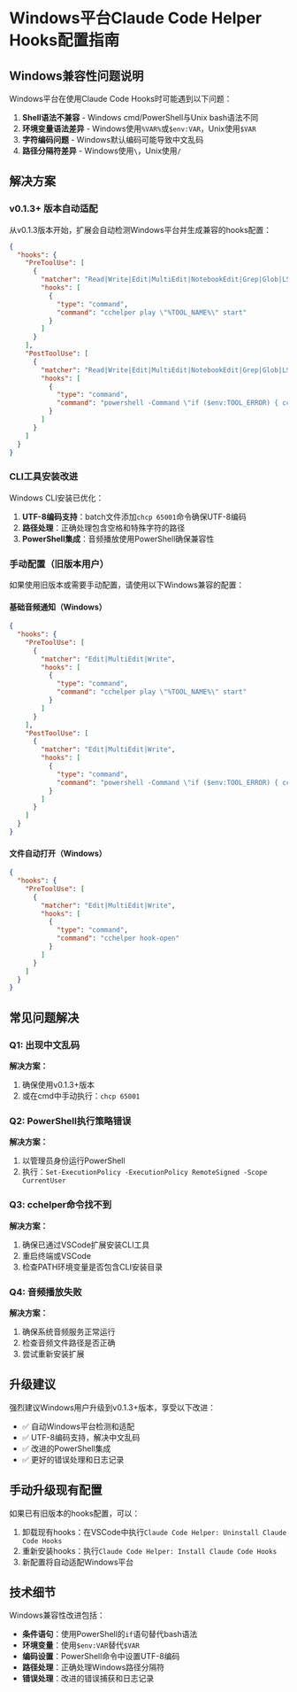 # Windows平台Claude Code Helper Hooks配置指南

## Windows兼容性问题说明

Windows平台在使用Claude Code Hooks时可能遇到以下问题：

1. **Shell语法不兼容** - Windows cmd/PowerShell与Unix bash语法不同
2. **环境变量语法差异** - Windows使用`%VAR%`或`$env:VAR`，Unix使用`$VAR`
3. **字符编码问题** - Windows默认编码可能导致中文乱码
4. **路径分隔符差异** - Windows使用`\`，Unix使用`/`

## 解决方案

### v0.1.3+ 版本自动适配

从v0.1.3版本开始，扩展会自动检测Windows平台并生成兼容的hooks配置：

```json
{
  "hooks": {
    "PreToolUse": [
      {
        "matcher": "Read|Write|Edit|MultiEdit|NotebookEdit|Grep|Glob|LS|Bash|Task|WebFetch|WebSearch|TodoWrite|ExitPlanMode",
        "hooks": [
          {
            "type": "command",
            "command": "cchelper play \"%TOOL_NAME%\" start"
          }
        ]
      }
    ],
    "PostToolUse": [
      {
        "matcher": "Read|Write|Edit|MultiEdit|NotebookEdit|Grep|Glob|LS|Bash|Task|WebFetch|WebSearch|TodoWrite|ExitPlanMode",
        "hooks": [
          {
            "type": "command",
            "command": "powershell -Command \"if ($env:TOOL_ERROR) { cchelper play '$env:TOOL_NAME' error } else { cchelper play '$env:TOOL_NAME' success }\""
          }
        ]
      }
    ]
  }
}
```

### CLI工具安装改进

Windows CLI安装已优化：

1. **UTF-8编码支持**：batch文件添加`chcp 65001`命令确保UTF-8编码
2. **路径处理**：正确处理包含空格和特殊字符的路径
3. **PowerShell集成**：音频播放使用PowerShell确保兼容性

### 手动配置（旧版本用户）

如果使用旧版本或需要手动配置，请使用以下Windows兼容的配置：

#### 基础音频通知（Windows）
```json
{
  "hooks": {
    "PreToolUse": [
      {
        "matcher": "Edit|MultiEdit|Write",
        "hooks": [
          {
            "type": "command",
            "command": "cchelper play \"%TOOL_NAME%\" start"
          }
        ]
      }
    ],
    "PostToolUse": [
      {
        "matcher": "Edit|MultiEdit|Write", 
        "hooks": [
          {
            "type": "command",
            "command": "powershell -Command \"if ($env:TOOL_ERROR) { cchelper play '$env:TOOL_NAME' error } else { cchelper play '$env:TOOL_NAME' success }\""
          }
        ]
      }
    ]
  }
}
```

#### 文件自动打开（Windows）
```json
{
  "hooks": {
    "PreToolUse": [
      {
        "matcher": "Edit|MultiEdit|Write",
        "hooks": [
          {
            "type": "command", 
            "command": "cchelper hook-open"
          }
        ]
      }
    ]
  }
}
```

## 常见问题解决

### Q1: 出现中文乱码
**解决方案：**
1. 确保使用v0.1.3+版本
2. 或在cmd中手动执行：`chcp 65001`

### Q2: PowerShell执行策略错误
**解决方案：**
1. 以管理员身份运行PowerShell
2. 执行：`Set-ExecutionPolicy -ExecutionPolicy RemoteSigned -Scope CurrentUser`

### Q3: cchelper命令找不到
**解决方案：**
1. 确保已通过VSCode扩展安装CLI工具
2. 重启终端或VSCode
3. 检查PATH环境变量是否包含CLI安装目录

### Q4: 音频播放失败
**解决方案：**
1. 确保系统音频服务正常运行
2. 检查音频文件路径是否正确
3. 尝试重新安装扩展

## 升级建议

强烈建议Windows用户升级到v0.1.3+版本，享受以下改进：

- ✅ 自动Windows平台检测和适配
- ✅ UTF-8编码支持，解决中文乱码
- ✅ 改进的PowerShell集成
- ✅ 更好的错误处理和日志记录

## 手动升级现有配置

如果已有旧版本的hooks配置，可以：

1. 卸载现有hooks：在VSCode中执行`Claude Code Helper: Uninstall Claude Code Hooks`
2. 重新安装hooks：执行`Claude Code Helper: Install Claude Code Hooks`
3. 新配置将自动适配Windows平台

## 技术细节

Windows兼容性改进包括：

- **条件语句**：使用PowerShell的`if`语句替代bash语法
- **环境变量**：使用`$env:VAR`替代`$VAR`
- **编码设置**：PowerShell命令中设置UTF-8编码
- **路径处理**：正确处理Windows路径分隔符
- **错误处理**：改进的错误捕获和日志记录